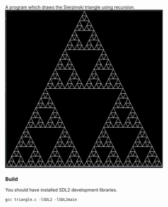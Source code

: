 A program which draws the Sierpinski triangle using recursion.
![png](screenshot.png)

### Build
You should have installed SDL2 development libraries.
```
gcc triangle.c -lSDL2 -lSDL2main
```
